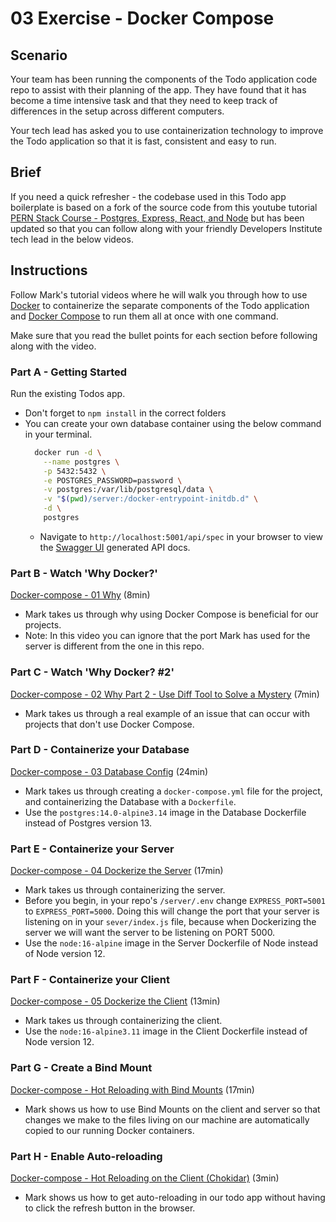 # 03 Exercise - Docker Compose

## Scenario

Your team has been running the components of the Todo application code repo to assist with their planning of the app. They have found that it has become a time intensive task and that they need to keep track of differences in the setup across different computers.

Your tech lead has asked you to use containerization technology to improve the Todo application so that it is fast, consistent and easy to run.

## Brief

If you need a quick refresher - the codebase used in this Todo app boilerplate is based on a fork of the source code from this youtube tutorial [PERN Stack Course - Postgres, Express, React, and Node](https://www.youtube.com/watch?v=ldYcgPKEZC8) but has been updated so that you can follow along with your friendly Developers Institute tech lead in the below videos.

## Instructions
Follow Mark's tutorial videos where he will walk you through how to use [Docker](https://docs.docker.com/get-started/overview/) to containerize the separate components of the Todo application and [Docker Compose](https://docs.docker.com/compose/) to run them all at once with one command.

Make sure that you read the bullet points for each section before following along with the video.

### Part A - Getting Started

Run the existing Todos app.

- Don't forget to `npm install` in the correct folders
- You can create your own database container using the below command in your terminal.
  ```zsh
    docker run -d \
      --name postgres \
      -p 5432:5432 \
      -e POSTGRES_PASSWORD=password \
      -v postgres:/var/lib/postgresql/data \
      -v "$(pwd)/server:/docker-entrypoint-initdb.d" \
      -d \
      postgres
    ```
  - Navigate to `http://localhost:5001/api/spec` in your browser to view the [Swagger UI](https://swagger.io/tools/swagger-ui/) generated API docs.

### Part B - Watch 'Why Docker?'
[Docker-compose - 01 Why](https://vimeo.com/developersinstitute/review/554086338/41c03fd188) (8min)
- Mark takes us through why using Docker Compose is beneficial for our projects.
- Note: In this video you can ignore that the port Mark has used for the server is different from the one in this repo.

### Part C - Watch 'Why Docker? #2'
[Docker-compose - 02 Why Part 2 - Use Diff Tool to Solve a Mystery](https://vimeo.com/developersinstitute/review/554086441/067bfdf1e3) (7min)
- Mark takes us through a real example of an issue that can occur with projects that don't use Docker Compose.

### Part D - Containerize your Database
[Docker-compose - 03 Database Config](https://vimeo.com/554086533/f2b088ef94) (24min)
- Mark takes us through creating a `docker-compose.yml` file for the project, and containerizing the Database with a `Dockerfile`.
- Use the `postgres:14.0-alpine3.14` image in the Database Dockerfile instead of Postgres version 13.

### Part E - Containerize your Server
[Docker-compose - 04 Dockerize the Server](https://vimeo.com/554086820/35f114cdbd) (17min)
- Mark takes us through containerizing the server.
- Before you begin, in your repo's `/server/.env` change `EXPRESS_PORT=5001` to `EXPRESS_PORT=5000`. Doing this will change the port that your server is listening on in your `sever/index.js` file, because when Dockerizing the server we will want the server to be listening on PORT 5000. 
- Use the `node:16-alpine` image in the Server Dockerfile of Node instead of Node version 12.

### Part F - Containerize your Client
[Docker-compose - 05 Dockerize the Client](https://vimeo.com/554087251/4ae21a0aef) (13min)
- Mark takes us through containerizing the client.
- Use the `node:16-alpine3.11` image in the Client Dockerfile instead of Node version 12.

### Part G - Create a Bind Mount
[Docker-compose - Hot Reloading with Bind Mounts](https://vimeo.com/manage/videos/554087933/7a76b47f6b) (17min)
- Mark shows us how to use Bind Mounts on the client and server so that changes we make to the files living on our machine are automatically copied to our running Docker containers.

### Part H - Enable Auto-reloading
[Docker-compose - Hot Reloading on the Client (Chokidar)](https://vimeo.com/manage/videos/554087844/5062ac591c) (3min)
- Mark shows us how to get auto-reloading in our todo app without having to click the refresh button in the browser.